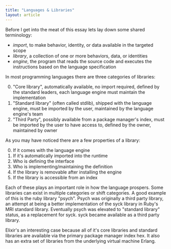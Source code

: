 ```yaml
---
title: "Languages & Libraries"
layout: article
---
```


Before I get into the meat of this essay lets lay down some shared terminology:

  - *import*, to make behavior, identity, or data available in the targeted scope
  - *library*, a collection of one or more behaviors, data, or identities
  - *engine*, the program that reads the source code and executes the instructions based on the language specification

In most programming languages there are three categories of libraries:

  0. "Core library", automatically available, no import required, defined by the standard leaders, each language engine must maintain the implementation
  0. "Standard library" (often called stdlib), shipped with the language engine, must be imported by the user, maintained by the language engine's team
  0. "Third Party", possibly available from a package manager's index, must be imported by the user to have access to, defined by the owner, maintained by owner

As you may have noticed there are a few properties of a library:

  0. If it comes with the language engine
  0. If it's automatically imported into the runtime
  0. Who is defining the interface
  0. Who is implementing/maintaining the definition
  0. If the library is removable after installing the engine
  0. If the library is accessible from an index

Each of these plays an important role in how the language prospers. Some libraries can exist in multiple categories or shift categories. A good example of this is the ruby library "psych". Psych was originally a third party library, an attempt at being a better implementation of the syck library in Ruby's MRI standard library. Eventually psych was elevated to "standard library" status, as a replacement for syck. syck became available as a third party library.

Elixir's an interesting case because all of it's core libraries and standard libraries are available via the primary package manager index hex. It also has an extra set of libraries from the underlying virtual machine Erlang.
